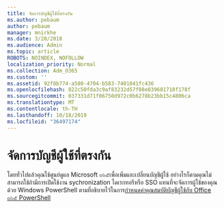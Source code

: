 ```yaml
---
title: จัดการบัญชีผู้ใช้ที่ตรงกัน
ms.author: pebaum
author: pebaum
manager: mnirkhe
ms.date: 3/20/2018
ms.audience: Admin
ms.topic: article
ROBOTS: NOINDEX, NOFOLLOW
localization_priority: Normal
ms.collection: Adm_O365
ms.custom: ''
ms.assetid: 92f8b774-a580-4704-b583-7401041fc436
ms.openlocfilehash: 822c50fda3c9af83232d57f08e039681718f178f
ms.sourcegitcommit: 037331d71f06750d972c0b6278b23bb15c4806ca
ms.translationtype: MT
ms.contentlocale: th-TH
ms.lasthandoff: 10/18/2019
ms.locfileid: "36497174"
---
```

# <a name="manage-synchronized-user-accounts"></a>จัดการบัญชีผู้ใช้ที่ตรงกัน

โดยทั่วไปแล้วคุณใช้ศูนย์ดูแล Microsoft ๓๖๕เพื่อเพิ่มและเปลี่ยนบัญชีผู้ใช้ อย่างไรก็ตามคุณไม่สามารถใช้ถ้ามีการเปิดใช้งาน sychronization ไดเรกทอรีหรือ SSO แทนที่จะจัดการผู้ใช้ของคุณด้วย Windows PowerShell ตามที่อธิบายไว้ในการ[กำหนดค่าคุณสมบัติบัญชีผู้ใช้กับ Office ๓๖๕ PowerShell](https://docs.microsoft.com/office365/enterprise/powershell/configure-user-account-properties-with-office-365-powershell ) 
  


